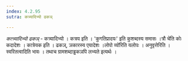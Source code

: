 ```yaml
---
index: 4.2.95
sutra: कत्र्यादिभ्यो ढकञ्

---
```

_कत्त्र्यादिभ्यो ढकञ्_ - कत्र्यादिभ्यो । कत्रय इति । 'कुगतिप्रादयः' इति कुशब्दस्य समासः ।त्रौ चे॑ति कोः कदादेशः । कात्रेयक इति । ढकञ्, ञकारस्य एयादेशः ।लोपो व्यो॑रिति यलोपः । अनुवृत्तेरिति । स्वरितत्वादिति भावः । तथाच ग्रामशब्दाड्ढकञपि लभ्यते इत्यर्थः ।